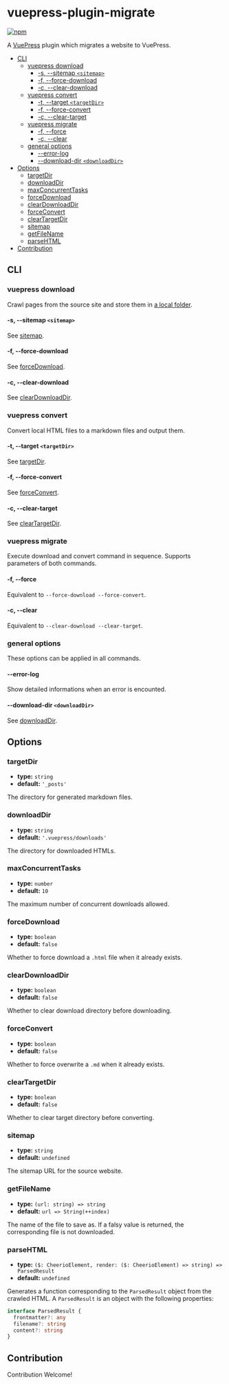 # vuepress-plugin-migrate

[![npm](https://img.shields.io/npm/v/vuepress-plugin-migrate.svg)](https://www.npmjs.com/package/vuepress-plugin-migrate)

A [VuePress](https://vuepress.vuejs.org/) plugin which migrates a website to VuePress.

- [CLI](#cli)
  - [vuepress download](#vuepress-download)
    - [-s, --sitemap `<sitemap>`](#s---sitemap-sitemap)
    - [-f, --force-download](#f---force-download)
    - [-c, --clear-download](#c---clear-download)
  - [vuepress convert](#vuepress-convert)
    - [-t, --target `<targetDir>`](#t---target-targetdir)
    - [-f, --force-convert](#f---force-convert)
    - [-c, --clear-target](#c---clear-target)
  - [vuepress migrate](#vuepress-migrate)
    - [-f, --force](#f---force)
    - [-c, --clear](#c---clear)
  - [general options](#general-options)
    - [--error-log](#error-log)
    - [--download-dir `<downloadDir>`](#download-dir-downloaddir)
- [Options](#options)
  - [targetDir](#targetdir)
  - [downloadDir](#downloaddir)
  - [maxConcurrentTasks](#maxconcurrenttasks)
  - [forceDownload](#forcedownload)
  - [clearDownloadDir](#cleardownloaddir)
  - [forceConvert](#forceconvert)
  - [clearTargetDir](#cleartargetdir)
  - [sitemap](#sitemap)
  - [getFileName](#getfilename)
  - [parseHTML](#parsehtml)
- [Contribution](#contribution)

## CLI

### vuepress download

Crawl pages from the source site and store them in [a local folder](#downloaddir).

#### -s, --sitemap `<sitemap>`

See [sitemap](#sitemap).

#### -f, --force-download

See [forceDownload](#forcedownload).

#### -c, --clear-download

See [clearDownloadDir](#cleardownloaddir).

### vuepress convert

Convert local HTML files to a markdown files and output them.

#### -t, --target `<targetDir>`

See [targetDir](#targetDir).

#### -f, --force-convert

See [forceConvert](#forceconvert).

#### -c, --clear-target

See [clearTargetDir](#cleartargetdir).

### vuepress migrate

Execute download and convert command in sequence. Supports parameters of both commands.

#### -f, --force

Equivalent to `--force-download --force-convert`.

#### -c, --clear

Equivalent to `--clear-download --clear-target`.

### general options

These options can be applied in all commands.

#### --error-log

Show detailed informations when an error is encounted.

#### --download-dir `<downloadDir>`

See [downloadDir](#downloaddir).

## Options

### targetDir

- **type:** `string`
- **default:** `'_posts'`

The directory for generated markdown files.

### downloadDir

- **type:** `string`
- **default:** `'.vuepress/downloads'`

The directory for downloaded HTMLs.

### maxConcurrentTasks

- **type:** `number`
- **default:** `10`

The maximum number of concurrent downloads allowed.

### forceDownload

- **type:** `boolean`
- **default:** `false`

Whether to force download a `.html` file when it already exists.

### clearDownloadDir

- **type:** `boolean`
- **default:** `false`

Whether to clear download directory before downloading.

### forceConvert

- **type:** `boolean`
- **default:** `false`

Whether to force overwrite a `.md` when it already exists.

### clearTargetDir

- **type:** `boolean`
- **default:** `false`

Whether to clear target directory before converting.

### sitemap

- **type:** `string`
- **default:** `undefined`

The sitemap URL for the source website.

### getFileName

- **type:** `(url: string) => string`
- **default:** `url => String(++index)`

The name of the file to save as. If a falsy value is returned, the corresponding file is not downloaded.

### parseHTML

- **type:** `($: CheerioElement, render: ($: CheerioElement) => string) => ParsedResult`
- **default:** `undefined`

Generates a function corresponding to the `ParsedResult` object from the crawled HTML. A `ParsedResult` is an object with the following properties:

```ts
interface ParsedResult {
  frontmatter?: any
  filename?: string
  content?: string
}
```

## Contribution

Contribution Welcome!
